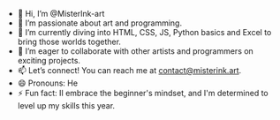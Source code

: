 - 👋 Hi, I’m @MisterInk-art
- 👀 I’m passionate about art and programming.
- 🌱 I’m currently diving into HTML, CSS, JS, Python basics and Excel to bring those worlds together.
- 💞️ I’m eager to collaborate with other artists and programmers on exciting projects.
- 📫 Let’s connect!  You can reach me at contact@misterink.art.
- 😄 Pronouns: He
- ⚡ Fun fact: II embrace the beginner's mindset, and I'm determined to level up my skills this year.

